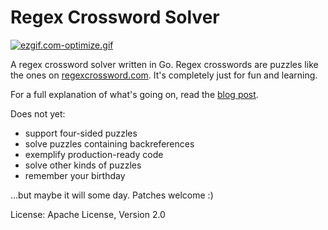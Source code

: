 Regex Crossword Solver
======================

[![ezgif.com-optimize.gif](https://d23f6h5jpj26xu.cloudfront.net/mm0bqljwaihrg_small.gif)](http://img.svbtle.com/mm0bqljwaihrg.gif)

A regex crossword solver written in Go. Regex crosswords are puzzles like the ones on [regexcrossword.com](http://regexcrossword.com/). It's completely just for fun and learning.

For a full explanation of what's going on, read the [blog post](http://herman.asia/solving-regex-crosswords-using-go).

Does not yet:
 - support four-sided puzzles
 - solve puzzles containing backreferences
 - exemplify production-ready code
 - solve other kinds of puzzles
 - remember your birthday

...but maybe it will some day. Patches welcome :)

License: Apache License, Version 2.0
